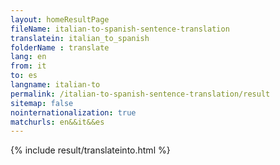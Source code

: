```yaml
---
layout: homeResultPage
fileName: italian-to-spanish-sentence-translation
translatein: italian_to_spanish
folderName : translate
lang: en
from: it
to: es
langname: italian-to
permalink: /italian-to-spanish-sentence-translation/result
sitemap: false
nointernationalization: true
matchurls: en&&it&&es
---
```

{% include result/translateinto.html %}

<script src="/js/result/translation.js" data-foldername="{{page.folderName}}" data-lang="{{page.lang}}"></script>

